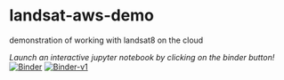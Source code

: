# landsat-aws-demo
demonstration of working with landsat8 on the cloud

*Launch an interactive jupyter notebook by clicking on the binder button!*
[![Binder](https://mybinder.org/badge.svg)](https://mybinder.org/v2/gh/scottyhq/landsat-aws-demo/master?urlpath=lab)
[![Binder-v1](https://mybinder.org/badge.svg)](https://mybinder.org/v2/gh/scottyhq/landsat-aws-demo/v1.0?urlpath=lab)
